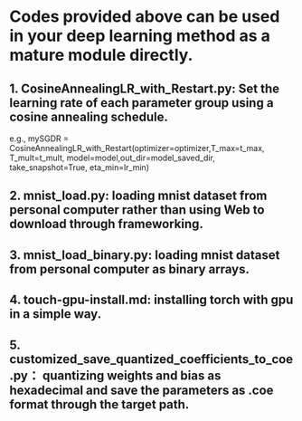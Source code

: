 # Codes provided above can be used in your deep learning method as a mature module directly.
## 1. CosineAnnealingLR_with_Restart.py: Set the learning rate of each parameter group using a cosine annealing schedule.  
e.g., mySGDR = CosineAnnealingLR_with_Restart(optimizer=optimizer,T_max=t_max, T_mult=t_mult, model=model,out_dir=model_saved_dir, take_snapshot=True, eta_min=lr_min)  
## 2. mnist_load.py: loading mnist dataset from personal computer rather than using Web to download through frameworking.  
## 3. mnist_load_binary.py: loading mnist dataset from personal computer as binary arrays.  
## 4. touch-gpu-install.md: installing torch with gpu in a simple way.  
## 5. customized_save_quantized_coefficients_to_coe.py： quantizing weights and bias as hexadecimal and save the parameters as .coe format through the target path.  




